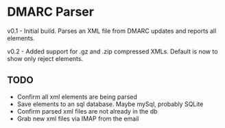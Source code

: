 # DMARC Parser

v0.1 - Initial build.  Parses an XML file from DMARC updates and reports all elements.

v0.2 - Added support for .gz and .zip compressed XMLs.  Default is now to show only reject elements.

## TODO
- Confirm all xml elements are being parsed
- Save elements to an sql database.  Maybe mySql, probably SQLite
- Confirm parsed xml files are not already in the db
- Grab new xml files via IMAP from the email